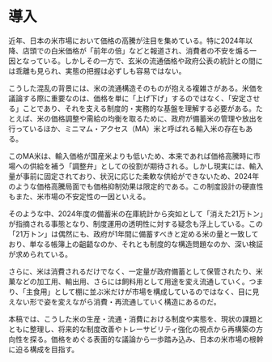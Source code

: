 # 導入
近年、日本の米市場において価格の高騰が注目を集めている。特に2024年以降、店頭での白米価格が「前年の倍」などと報道され、消費者の不安を煽る一因となっている。しかしその一方で、玄米の流通価格や政府公表の統計との間には乖離も見られ、実態の把握は必ずしも容易ではない。

こうした混乱の背景には、米の流通構造そのものが抱える複雑さがある。米価を議論する際に重要なのは、価格を単に「上げ下げ」するのではなく、「安定させる」ことであり、それを支える制度的・実務的な基盤を理解する必要がある。たとえば、米の価格調整や需給の均衡を取るために、政府が備蓄米の管理や放出を行っているほか、ミニマム・アクセス（MA）米と呼ばれる輸入米の存在もある。

このMA米は、輸入価格が国産米よりも低いため、本来であれば価格高騰時に市場への供給を補う「調整弁」としての役割が期待される。しかし現実には、輸入量が事前に固定されており、状況に応じた柔軟な供給ができないため、2024年のような価格高騰局面でも価格抑制効果は限定的である。この制度設計の硬直性もまた、米市場の不安定性の一因といえる。

そのような中、2024年度の備蓄米の在庫統計から突如として「消えた21万トン」が指摘される事態となり、制度運用の透明性に対する疑念も浮上している。この「21万トン」は偶然にも、政府が1年間に備蓄すべきと定める米の量と一致しており、単なる帳簿上の齟齬なのか、それとも制度的な構造問題なのか、深い検証が求められている。

さらに、米は消費されるだけでなく、一定量が政府備蓄として保管されたり、米菓などの加工用、輸出用、さらには飼料用として用途を変え流通していく。つまり、「主食用」として棚に並ぶ米だけが市場を構成しているのではなく、目に見えない形で姿を変えながら消費・再流通していく構造にあるのだ。

本稿では、こうした米の生産・流通・消費における制度や実態を、現状の課題とともに整理し、将来的な制度改善やトレーサビリティ強化の視点から再構築の方向性を探る。価格をめぐる表面的な議論から一歩踏み込み、日本の米市場の根幹に迫る構成を目指す。

